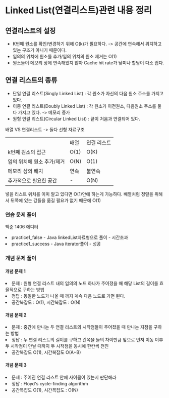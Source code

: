 # Linked List(연결리스트)관련 내용 정리


## 연결리스트의 설징
- K번째 원소를 확인/변경하기 위해 O(k)가 필요하다. -> 공간에 연속해서 위치하고 있는 구조가 아니기 때문이다.
- 임의의 위치에 원소를 추가/임의 위치의 원소 제거는 O(1)
- 원소들이 메모리 상에 연속해있지 않아 Cache hit rate가 낮미나 할당이 다소 쉽다.

## 연결 리스트의 종류
- 단일 연결 리스트(Singly Linked List) : 각 원소가 자신의 다음 원소 주소를 가지고 있다.
- 이중 연결 리스트(Doubly Linked List) : 각 원소가 이전원소, 다음원소 주소를 둘 다 가지고 있다. -> 메모리 증가
- 원형 연결 리스트(Circular Linked List) : 끝이 처음과 연결되어 있다.

배열 VS 연결리스트 -> 둘다 선형 자료구조
<table>
<td></td>
<td>배열</td>
<td>연결 리스트</td>
<tr>
<td>k번째 원소의 접근</td>
<td>O(1)</td>
<td>O(K)</td>
</tr>
<tr>
<td>임의 위치에 원소 추가/제거</td>
<td>O(N)</td>
<td>O(1)</td>
</tr>
<tr>
<td>메모리 상의 배치</td>
<td>연속</td>
<td>불연속</td>
</tr>
<tr>
<td>추가적으로 필요한 공간</td>
<td>-</td>
<td>O(N)</td>
</tr>
</table>

<p>넣을 리스트 위치를 이미 알고 있다면 O(1)안에 하는게 가능하다. 배열처럼 정렬을 위해서 뒤쪽에 있는 값들을 옮길 필요가 없기 때문에 O(1)</p>

### 연습 문제 풀이
백준 1406 에디터
<li>practice1_false - Java linkedList자료형으로 풀이 - 시간초과</li>
<li>practice1_success - Java iterator풀이 - 성공</li>

### 개념 문제 풀이
 #### 개념 문제 1
<li>문제 : 원형 연결 리스트 내의 임의의 노드 하나가 주어졌을 때 해당 List의 길이를 효율적으로 구하는 방법</li>
<li>정답 : 동일한 노드가 나올 때 까지 계속 다음 노드로 가면 된다.</li>
<li>공간복잡도 : O(1), 시간복잡도 : O(N)</li>


#### 개념 문제 2
<li>문제 : 중간에 만나는 두 연결 리스트의 시작점들이 주어졌을 때 만나는 지점을 구하는 방법</li>
    <li>정답 : 두 연결 리스트의 길이를 구하고 긴쪽을 둘의 차이만큼 앞으로 먼저 이동 이후 두 시작점이 만날 때까지 두 시작점을 동시에 한칸씩 전진</li>
<li>공간복잡도 O(1), 시간복잡도 O(A+B)</li>

#### 개념 문제 3
<li> 문제 : 주어진 연결 리스트 안에 사이클이 있는지 판단해라</li>
<li>정답 : Floyd's cycle-finding algorithm</li>
<li>공간복잡도 O(1), 시간복잡도 : O(N)</li>